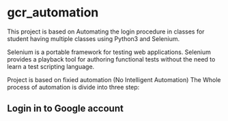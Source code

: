 # gcr_automation
This project is based on Automating the login procedure in classes for student having multiple classes using Python3 and  Selenium.

Selenium is a portable framework for testing web applications. Selenium provides a playback tool for authoring functional tests without
the need to learn a test scripting language.

Project is based on fixied automation (No Intelligent Automation)
The Whole process of automation is divide into three step:

## Login in to Google account
